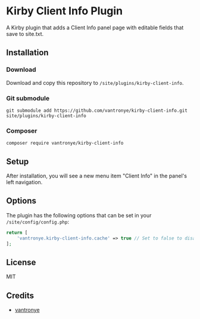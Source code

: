 # Kirby Client Info Plugin

A Kirby plugin that adds a Client Info panel page with editable fields that save to site.txt.

## Installation

### Download

Download and copy this repository to `/site/plugins/kirby-client-info`.

### Git submodule

```
git submodule add https://github.com/vantronye/kirby-client-info.git site/plugins/kirby-client-info
```

### Composer

```
composer require vantronye/kirby-client-info
```

## Setup

After installation, you will see a new menu item "Client Info" in the panel's left navigation.

## Options

The plugin has the following options that can be set in your `/site/config/config.php`:

```php
return [
    'vantronye.kirby-client-info.cache' => true // Set to false to disable caching
];
```

## License

MIT

## Credits

- [vantronye](https://github.com/vantronye)